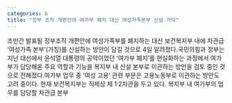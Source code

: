 ```yaml
---
categories: b
title: "정부 조직 개편안에 여가부 폐지 대신 여성가족본부 신설 가닥"
---
```

조만간 발표될 정부조직 개편안에 여성가족부를 폐지하는 대신 보건복지부 내에 차관급 ‘여성가족 본부’(가칭)를 신설하는 방안이 담길 것으로 4일 알려졌다.국민의힘과 정부는 지난 대선에서 윤석열 대통령의 공약이었던 ‘여가부 폐지’를 현실화하는 과정에서 여가부가 담당해온 주요 역할과 기능을 복지부 내 신설 본부로 이관하는 방안을 검토 중인 것으로 전해졌다.여가부 업무 중 ‘여성 고용’ 관련 부문은 고용노동부로 이관하는 방안도 고려 중이다. 현재 보건복지부는 직제상 제 1·2차관을 두고 있다. 복지부 내 여가부의 업무를 담당할 차관급 본부